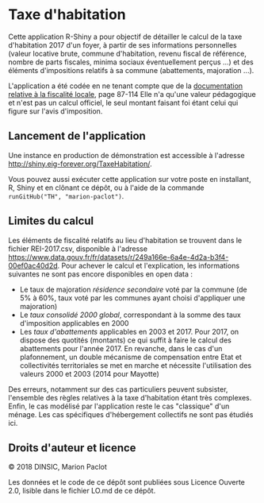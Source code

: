 # Taxe d'habitation

Cette application R-Shiny a pour objectif de détailler le calcul de la taxe d'habitation 2017 d'un foyer, à partir de ses informations personnelles (valeur locative brute, commune d'habitation, revenu fiscal de référence, nombre de parts fiscales, minima sociaux éventuellement perçus ...) et des éléments d'impositions relatifs à sa commune (abattements, majoration ...).

L'application a été codée en ne tenant compte que de la [documentation relative à la fiscalité locale](https://www.impots.gouv.fr/portail/www2/fichiers/documentation/brochure/idl_2017/files/assets/common/downloads/publication.pdf), page 87-114
Elle n'a qu'une valeur pédagogique et n'est pas un calcul officiel, le seul montant faisant foi étant celui qui figure sur l'avis d'imposition.

## Lancement de l'application

Une instance en production de démonstration est accessible à l'adresse http://shiny.eig-forever.org/TaxeHabitation/.

Vous pouvez aussi exécuter cette application sur votre poste en installant, R, Shiny et en clônant ce dépôt, ou à l'aide de la commande `runGitHub("TH", "marion-paclot")`. 

## Limites du calcul

Les éléments de fiscalité relatifs au lieu d'habitation se trouvent dans le fichier REI-2017.csv, disponible à l'adresse https://www.data.gouv.fr/fr/datasets/r/249a166e-6a4e-4d2a-b3f4-00ef0ac40d2d. Pour achever le calcul et l'explication, les informations suivantes ne sont pas encore disponibles en open data : 
* Le taux de majoration *résidence secondaire* voté par la commune (de 5% à 60%, taux voté par les communes ayant choisi d'appliquer une majoration)
* Le *taux consolidé 2000 global*, correspondant à la somme des taux d'imposition applicables en 2000
* Les *taux d'abattements* applicables en 2003 et 2017. 
Pour 2017, on dispose des quotités (montants) ce qui suffit à faire le calcul des abattements pour l'année 2017. En revanche, dans le cas d'un plafonnement, un double mécanisme de compensation entre Etat et collectivités territoriales se met en marche et nécessite l'utilisation des valeurs 2000 et 2003 (2014 pour Mayotte)

Des erreurs, notamment sur des cas particuliers peuvent subsister, l'ensemble des règles relatives à la taxe d'habitation étant très complexes. 
Enfin, le cas modélisé par l'application reste le cas "classique" d'un ménage. Les cas spécifiques d'hébergement collectifs ne sont pas étudiés ici.

## Droits d'auteur et licence

© 2018 DINSIC, Marion Paclot

Les données et le code de ce dépôt sont publiées sous Licence Ouverte
2.0, lisible dans le fichier LO.md de ce dépôt.
